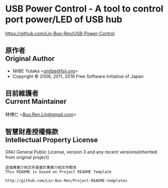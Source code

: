 # USB Power Control - A tool to control port power/LED of USB hub
<https://github.com/Lin-Buo-Ren/USB-Power-Control>

## 原作者<br>Original Author
* NIIBE Yutaka &lt;<gniibe@fsij.org>&gt;
* Copyright © 2006, 2011, 2016 Free Software Initiative of Japan

## 目前維護者<br>Current Maintainer
林博仁 &lt;<Buo.Ren.Lin@gmail.com>&gt;

## 智慧財產授權條款<br>Intellectual Property License
GNU General Public License, version 3 and any recent versions(inherited from original project)

```
這個專案介紹文件是基於專案介紹文件範本
This README is based on Project README Template

http://github.com/Lin-Buo-Ren/Project-README-templates
```
